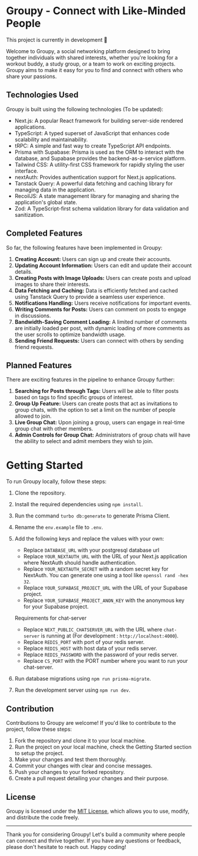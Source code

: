 # Groupy - Connect with Like-Minded People

This project is currently in development :rocket:

Welcome to Groupy, a social networking platform designed to bring together individuals with shared interests, whether you're looking for a workout buddy, a study group, or a team to work on exciting projects. Groupy aims to make it easy for you to find and connect with others who share your passions.

## Technologies Used

Groupy is built using the following technologies (To be updated):

- Next.js: A popular React framework for building server-side rendered applications.
- TypeScript: A typed superset of JavaScript that enhances code scalability and maintainability.
- tRPC: A simple and fast way to create TypeScript API endpoints.
- Prisma with Supabase: Prisma is used as the ORM to interact with the database, and Supabase provides the backend-as-a-service platform.
- Tailwind CSS: A utility-first CSS framework for rapidly styling the user interface.
- nextAuth: Provides authentication support for Next.js applications.
- Tanstack Query: A powerful data fetching and caching library for managing data in the application.
- RecoilJS: A state management library for managing and sharing the application's global state.
- Zod: A TypeScript-first schema validation library for data validation and sanitization.

## Completed Features

So far, the following features have been implemented in Groupy:

1. **Creating Account:** Users can sign up and create their accounts.
2. **Updating Account Information:** Users can edit and update their account details.
3. **Creating Posts with Image Uploads:** Users can create posts and upload images to share their interests.
4. **Data Fetching and Caching:** Data is efficiently fetched and cached using Tanstack Query to provide a seamless user experience.
5. **Notifications Handling:** Users receive notifications for important events.
6. **Writing Comments for Posts:** Users can comment on posts to engage in discussions.
7. **Bandwidth-Saving Comment Loading:** A limited number of comments are initially loaded per post, with dynamic loading of more comments as the user scrolls to optimize bandwidth usage.
8. **Sending Friend Requests:** Users can connect with others by sending friend requests.

## Planned Features

There are exciting features in the pipeline to enhance Groupy further:

1. **Searching for Posts through Tags:** Users will be able to filter posts based on tags to find specific groups of interest.
2. **Group Up Feature:** Users can create posts that act as invitations to group chats, with the option to set a limit on the number of people allowed to join.
3. **Live Group Chat:** Upon joining a group, users can engage in real-time group chat with other members.
4. **Admin Controls for Group Chat:** Administrators of group chats will have the ability to select and admit members they wish to join.

# Getting Started

To run Groupy locally, follow these steps:

1. Clone the repository.
2. Install the required dependencies using `npm install`.
3. Run the command `turbo db:generate` to generate Prisma Client.
4. Rename the `env.example` file to `.env`.
5. Add the following keys and replace the values with your own:

   - Replace `DATABASE_URL` with your postgresql database url
   - Replace `YOUR_NEXTAUTH_URL` with the URL of your Next.js application where NextAuth should handle authentication.
   - Replace `YOUR_NEXTAUTH_SECRET` with a random secret key for NextAuth. You can generate one using a tool like `openssl rand -hex 32`.
   - Replace `YOUR_SUPABASE_PROJECT_URL` with the URL of your Supabase project.
   - Replace `YOUR_SUPABASE_PROJECT_ANON_KEY` with the anonymous key for your Supabase project.

    Requirements for chat-server
   - Replace `NEXT_PUBLIC_CHATSERVER_URL` with the URL where `chat-server` is running at (For development : `http://localhost:4000`).
   - Replace `REDIS_PORT` with port of your redis server.
   - Replace `REDIS_HOST` with host data of your redis server.
   - Replace `REDIS_PASSWORD` with the password of your redis server.
   - Replace `CS_PORT` with the PORT number where you want to run your chat-server.

6. Run database migrations using `npm run prisma-migrate`.
7. Run the development server using `npm run dev`.

## Contribution

Contributions to Groupy are welcome! If you'd like to contribute to the project, follow these steps:

1. Fork the repository and clone it to your local machine.
2. Run the project on your local machine, check the Getting Started section to setup the project.
5. Make your changes and test them thoroughly.
6. Commit your changes with clear and concise messages.
7. Push your changes to your forked repository.
8. Create a pull request detailing your changes and their purpose.

## License

Groupy is licensed under the [MIT License](LICENSE), which allows you to use, modify, and distribute the code freely.

---

Thank you for considering Groupy! Let's build a community where people can connect and thrive together. If you have any questions or feedback, please don't hesitate to reach out. Happy coding!
